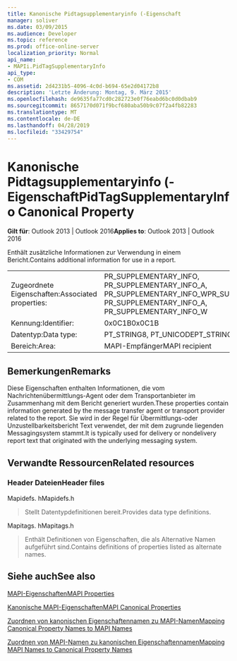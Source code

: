 ```yaml
---
title: Kanonische Pidtagsupplementaryinfo (-Eigenschaft
manager: soliver
ms.date: 03/09/2015
ms.audience: Developer
ms.topic: reference
ms.prod: office-online-server
localization_priority: Normal
api_name:
- MAPIi.PidTagSupplementaryInfo
api_type:
- COM
ms.assetid: 2d4231b5-4096-4c0d-b694-65e2d04172b8
description: 'Letzte Änderung: Montag, 9. März 2015'
ms.openlocfilehash: de9635fa77cd0c282723e0f76eabd6bc0d0dbab9
ms.sourcegitcommit: 8657170d071f9bcf680aba50b9c07f2a4fb82283
ms.translationtype: MT
ms.contentlocale: de-DE
ms.lasthandoff: 04/28/2019
ms.locfileid: "33429754"
---
```

# <a name="pidtagsupplementaryinfo-canonical-property"></a><span data-ttu-id="03f47-103">Kanonische Pidtagsupplementaryinfo (-Eigenschaft</span><span class="sxs-lookup"><span data-stu-id="03f47-103">PidTagSupplementaryInfo Canonical Property</span></span>

  
  
<span data-ttu-id="03f47-104">**Gilt für**: Outlook 2013 | Outlook 2016</span><span class="sxs-lookup"><span data-stu-id="03f47-104">**Applies to**: Outlook 2013 | Outlook 2016</span></span> 
  
<span data-ttu-id="03f47-105">Enthält zusätzliche Informationen zur Verwendung in einem Bericht.</span><span class="sxs-lookup"><span data-stu-id="03f47-105">Contains additional information for use in a report.</span></span>
  
|||
|:-----|:-----|
|<span data-ttu-id="03f47-106">Zugeordnete Eigenschaften:</span><span class="sxs-lookup"><span data-stu-id="03f47-106">Associated properties:</span></span>  <br/> |<span data-ttu-id="03f47-107">PR_SUPPLEMENTARY_INFO, PR_SUPPLEMENTARY_INFO_A, PR_SUPPLEMENTARY_INFO_W</span><span class="sxs-lookup"><span data-stu-id="03f47-107">PR_SUPPLEMENTARY_INFO, PR_SUPPLEMENTARY_INFO_A, PR_SUPPLEMENTARY_INFO_W</span></span>  <br/> |
|<span data-ttu-id="03f47-108">Kennung:</span><span class="sxs-lookup"><span data-stu-id="03f47-108">Identifier:</span></span>  <br/> |<span data-ttu-id="03f47-109">0x0C1B</span><span class="sxs-lookup"><span data-stu-id="03f47-109">0x0C1B</span></span>  <br/> |
|<span data-ttu-id="03f47-110">Datentyp:</span><span class="sxs-lookup"><span data-stu-id="03f47-110">Data type:</span></span>  <br/> |<span data-ttu-id="03f47-111">PT_STRING8, PT_UNICODE</span><span class="sxs-lookup"><span data-stu-id="03f47-111">PT_STRING8, PT_UNICODE</span></span>  <br/> |
|<span data-ttu-id="03f47-112">Bereich:</span><span class="sxs-lookup"><span data-stu-id="03f47-112">Area:</span></span>  <br/> |<span data-ttu-id="03f47-113">MAPI-Empfänger</span><span class="sxs-lookup"><span data-stu-id="03f47-113">MAPI recipient</span></span>  <br/> |
   
## <a name="remarks"></a><span data-ttu-id="03f47-114">Bemerkungen</span><span class="sxs-lookup"><span data-stu-id="03f47-114">Remarks</span></span>

<span data-ttu-id="03f47-115">Diese Eigenschaften enthalten Informationen, die vom Nachrichtenübermittlungs-Agent oder dem Transportanbieter im Zusammenhang mit dem Bericht generiert wurden.</span><span class="sxs-lookup"><span data-stu-id="03f47-115">These properties contain information generated by the message transfer agent or transport provider related to the report.</span></span> <span data-ttu-id="03f47-116">Sie wird in der Regel für Übermittlungs-oder Unzustellbarkeitsbericht Text verwendet, der mit dem zugrunde liegenden Messagingsystem stammt.</span><span class="sxs-lookup"><span data-stu-id="03f47-116">It is typically used for delivery or nondelivery report text that originated with the underlying messaging system.</span></span>
  
## <a name="related-resources"></a><span data-ttu-id="03f47-117">Verwandte Ressourcen</span><span class="sxs-lookup"><span data-stu-id="03f47-117">Related resources</span></span>

### <a name="header-files"></a><span data-ttu-id="03f47-118">Header Dateien</span><span class="sxs-lookup"><span data-stu-id="03f47-118">Header files</span></span>

<span data-ttu-id="03f47-119">Mapidefs. h</span><span class="sxs-lookup"><span data-stu-id="03f47-119">Mapidefs.h</span></span>
  
> <span data-ttu-id="03f47-120">Stellt Datentypdefinitionen bereit.</span><span class="sxs-lookup"><span data-stu-id="03f47-120">Provides data type definitions.</span></span>
    
<span data-ttu-id="03f47-121">Mapitags. h</span><span class="sxs-lookup"><span data-stu-id="03f47-121">Mapitags.h</span></span>
  
> <span data-ttu-id="03f47-122">Enthält Definitionen von Eigenschaften, die als Alternative Namen aufgeführt sind.</span><span class="sxs-lookup"><span data-stu-id="03f47-122">Contains definitions of properties listed as alternate names.</span></span>
    
## <a name="see-also"></a><span data-ttu-id="03f47-123">Siehe auch</span><span class="sxs-lookup"><span data-stu-id="03f47-123">See also</span></span>



[<span data-ttu-id="03f47-124">MAPI-Eigenschaften</span><span class="sxs-lookup"><span data-stu-id="03f47-124">MAPI Properties</span></span>](mapi-properties.md)
  
[<span data-ttu-id="03f47-125">Kanonische MAPI-Eigenschaften</span><span class="sxs-lookup"><span data-stu-id="03f47-125">MAPI Canonical Properties</span></span>](mapi-canonical-properties.md)
  
[<span data-ttu-id="03f47-126">Zuordnen von kanonischen Eigenschaftennamen zu MAPI-Namen</span><span class="sxs-lookup"><span data-stu-id="03f47-126">Mapping Canonical Property Names to MAPI Names</span></span>](mapping-canonical-property-names-to-mapi-names.md)
  
[<span data-ttu-id="03f47-127">Zuordnen von MAPI-Namen zu kanonischen Eigenschaftennamen</span><span class="sxs-lookup"><span data-stu-id="03f47-127">Mapping MAPI Names to Canonical Property Names</span></span>](mapping-mapi-names-to-canonical-property-names.md)

